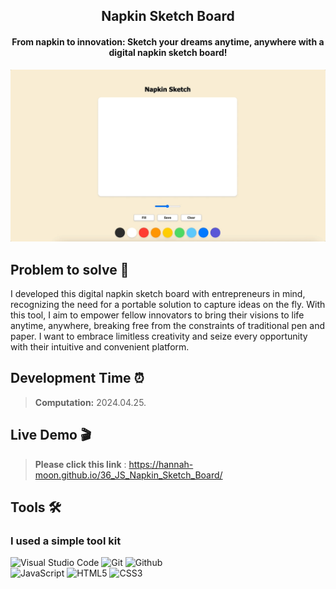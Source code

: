 <h2 align="center">
  Napkin Sketch Board <br/>
</h2>

<h4 align="center">
  From napkin to innovation: Sketch your dreams anytime, anywhere with a digital napkin sketch board!
</h4>

<div align="center">
<img width="700" alt="image" src="napkinSketch.gif">


</div>


## Problem to solve 🎯

I developed this digital napkin sketch board with entrepreneurs in mind, recognizing the need for a portable solution to capture ideas on the fly. With this tool, I aim to empower fellow innovators to bring their visions to life anytime, anywhere, breaking free from the constraints of traditional pen and paper. I want to embrace limitless creativity and seize every opportunity with their intuitive and convenient platform. <br>


## Development Time ⏰
> **Computation:** 2024.04.25.


## Live Demo 🎬

> **Please click this link** : https://hannah-moon.github.io/36_JS_Napkin_Sketch_Board/<br>


## Tools 🛠️

### I used a simple tool kit
![Visual Studio Code](https://img.shields.io/badge/Visual%20Studio%20Code-007ACC?style=for-the-badge&logo=Visual%20Studio%20Code&logoColor=white)
![Git](https://img.shields.io/badge/Git-F05032?style=for-the-badge&logo=Git&logoColor=white)
![Github](https://img.shields.io/badge/GitHub-181717?style=for-the-badge&logo=GitHub&logoColor=white)             
![JavaScript](https://img.shields.io/badge/JavaScript-F7DF1E?style=for-the-badge&logo=Javascript&logoColor=white)
![HTML5](https://img.shields.io/badge/html5-%23E34F26.svg?style=for-the-badge&logo=html5&logoColor=white)
![CSS3](https://img.shields.io/badge/css3-%231572B6.svg?style=for-the-badge&logo=css3&logoColor=white)

